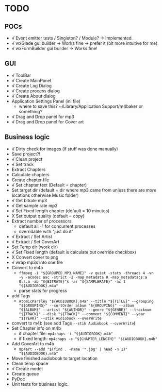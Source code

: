 # TODO

## POCs

* √ Event emitter tests / Singleton? / Module? -> Implemented.
* √ wxGlade gui builder -> Works fine -> prefer it (bit more intuitive for me)
* √ wxFormBuilder gui builder -> Works fine!

## GUI

* √ ToolBar
* √ Create MainPanel
* √ Create Log Dialog
* √ Create process dialog
* √ Create About dialog
* Application Settings Panel (ini file)
  * where to save this? ~/Library/Application Support/m4baker or something?
* √ Drag and Drop panel for mp3
* √ Drag and Drop panel for Cover art

## Business logic

* √ Dirty check for images (if stuff was done manually)
* Save project?!
* √ Clean project
* √ Set track
* Extract Chapters
* Calculate chapters
* Create chapter file
* √ Set chapter text (Default = chapter)
* Set target dir (default = dir where mp3 came from unless there are more locations otherwise Music folder)
* √ Get bitrate mp3
* √ Get sample rate mp3
* √ Set Fixed length chapter (default = 10 minutes)
* X Set output quality (default = copy)
* Extract number of processors
  * default all -1 for concurrent processes
  * overridable with "just do it"
* √ Extract / Set Artist
* √ Extract / Set CoverArt
* Set Temp dir (work dir)
* √ Set Fixed length (default is calculate but override checkbox)
* X Convert cover to png
* √ wrap mp3s into one file
* Convert to m4a
  * `ffmpeg -i "${GROUPED_MP3_NAME}" -v quiet -stats -threads 4 -vn -y -acodec aac -strict -2 -map_metadata 0 -map_metadata:s:a 0:s:a -ab "${BITRATE}"k -ar "${SAMPLERATE}" -ac 1 "${AUDIOBOOK}.m4a"`
  * parse stats for progress
* add Tags
  * `AtomicParsley "${AUDIOBOOK}.m4a" --title "${TITLE}" --grouping "${GROUPING}" --sortOrder album "${GROUPING}" --album "${ALBUM}" --artist "${AUTHOR}" --genre "${GENRE}" --tracknum "${TRACK}" --disk "${TRACK}" --comment "${COMMENT}" --year "${YEAR}" --stik Audiobook --overWrite`
* convert to m4b (see add Tags `--stik Audiobook --overWrite`)
* Set Chapter info on m4b
  * if chapter file: `mp4chaps -i "${AUDIOBOOK}.m4b"`
  * if fixed length: `mp4chaps -e "${CHAPTER_LENGTH}" "${AUDIOBOOK}.m4b"`
* Add CoverArt to m4b
  * `mp4art --add "$(find . -name '*.jpg' | head -n 1)" "${AUDIOBOOK}.m4b"`
* Move finished audiobook to target location
* Clean temp space
* √ Create model
* Create queue
* PyDoc
* Unit tests for business logic. 
